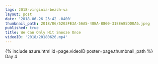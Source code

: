 ```yaml
---
tags: 2018-virginia-beach-va
layout: post
date: '2018-06-26 23:42 -0400'
thumbnail_path: 2018/06/5203FE3A-56A5-48EA-B860-31EEA85DD0A6.jpeg
published: true
title: We Can Only Hit Snooze Once
videoID: '2018/20180626.mp4'
---
```

{% include azure.html id=page.videoID poster=page.thumbnail_path %}
Day 4
